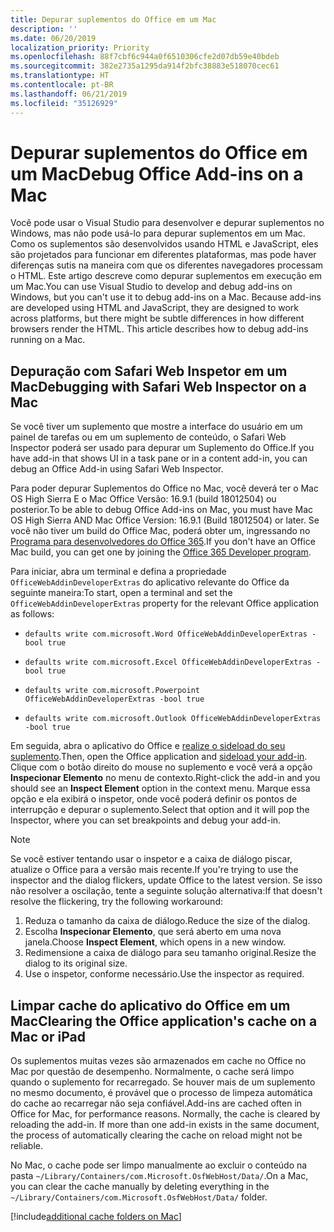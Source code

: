 ```yaml
---
title: Depurar suplementos do Office em um Mac
description: ''
ms.date: 06/20/2019
localization_priority: Priority
ms.openlocfilehash: 88f7cbf6c944a0f6510306cfe2d07db59e40bdeb
ms.sourcegitcommit: 382e2735a1295da914f2bfc38883e518070cec61
ms.translationtype: HT
ms.contentlocale: pt-BR
ms.lasthandoff: 06/21/2019
ms.locfileid: "35126929"
---
```

# <a name="debug-office-add-ins-on-a-mac"></a><span data-ttu-id="b4cce-102">Depurar suplementos do Office em um Mac</span><span class="sxs-lookup"><span data-stu-id="b4cce-102">Debug Office Add-ins on a Mac</span></span>

<span data-ttu-id="b4cce-p101">Você pode usar o Visual Studio para desenvolver e depurar suplementos no Windows, mas não pode usá-lo para depurar suplementos em um Mac. Como os suplementos são desenvolvidos usando HTML e JavaScript, eles são projetados para funcionar em diferentes plataformas, mas pode haver diferenças sutis na maneira com que os diferentes navegadores processam o HTML. Este artigo descreve como depurar suplementos em execução em um Mac.</span><span class="sxs-lookup"><span data-stu-id="b4cce-p101">You can use Visual Studio to develop and debug add-ins on Windows, but you can't use it to debug add-ins on a Mac. Because add-ins are developed using HTML and JavaScript, they are designed to work across platforms, but there might be subtle differences in how different browsers render the HTML. This article describes how to debug add-ins running on a Mac.</span></span>

## <a name="debugging-with-safari-web-inspector-on-a-mac"></a><span data-ttu-id="b4cce-106">Depuração com Safari Web Inspetor em um Mac</span><span class="sxs-lookup"><span data-stu-id="b4cce-106">Debugging with Safari Web Inspector on a Mac</span></span>

<span data-ttu-id="b4cce-107">Se você tiver um suplemento que mostre a interface do usuário em um painel de tarefas ou em um suplemento de conteúdo, o Safari Web Inspector poderá ser usado para depurar um Suplemento do Office.</span><span class="sxs-lookup"><span data-stu-id="b4cce-107">If you have add-in that shows UI in a task pane or in a content add-in, you can debug an Office Add-in using Safari Web Inspector.</span></span>

<span data-ttu-id="b4cce-108">Para poder depurar Suplementos do Office no Mac, você deverá ter o Mac OS High Sierra E o Mac Office Versão: 16.9.1 (build 18012504) ou posterior.</span><span class="sxs-lookup"><span data-stu-id="b4cce-108">To be able to debug Office Add-ins on Mac, you must have Mac OS High Sierra AND Mac Office Version: 16.9.1 (Build 18012504) or later.</span></span> <span data-ttu-id="b4cce-109">Se você não tiver um build do Office Mac, poderá obter um, ingressando no [Programa para desenvolvedores do Office 365](https://aka.ms/o365devprogram).</span><span class="sxs-lookup"><span data-stu-id="b4cce-109">If you don't have an Office Mac build, you can get one by joining the [Office 365 Developer program](https://aka.ms/o365devprogram).</span></span>

<span data-ttu-id="b4cce-110">Para iniciar, abra um terminal e defina a propriedade `OfficeWebAddinDeveloperExtras` do aplicativo relevante do Office da seguinte maneira:</span><span class="sxs-lookup"><span data-stu-id="b4cce-110">To start, open a terminal and set the `OfficeWebAddinDeveloperExtras` property for the relevant Office application as follows:</span></span>

- `defaults write com.microsoft.Word OfficeWebAddinDeveloperExtras -bool true`

- `defaults write com.microsoft.Excel OfficeWebAddinDeveloperExtras -bool true`

- `defaults write com.microsoft.Powerpoint OfficeWebAddinDeveloperExtras -bool true`

- `defaults write com.microsoft.Outlook OfficeWebAddinDeveloperExtras -bool true`

<span data-ttu-id="b4cce-111">Em seguida, abra o aplicativo do Office e [realize o sideload do seu suplemento](sideload-an-office-add-in-on-ipad-and-mac.md).</span><span class="sxs-lookup"><span data-stu-id="b4cce-111">Then, open the Office application and [sideload your add-in](sideload-an-office-add-in-on-ipad-and-mac.md).</span></span> <span data-ttu-id="b4cce-112">Clique com o botão direito do mouse no suplemento e você verá a opção **Inspecionar Elemento** no menu de contexto.</span><span class="sxs-lookup"><span data-stu-id="b4cce-112">Right-click the add-in and you should see an **Inspect Element** option in the context menu.</span></span> <span data-ttu-id="b4cce-113">Marque essa opção e ela exibirá o inspetor, onde você poderá definir os pontos de interrupção e depurar o suplemento.</span><span class="sxs-lookup"><span data-stu-id="b4cce-113">Select that option and it will pop the Inspector, where you can set breakpoints and debug your add-in.</span></span>

> [!NOTE]
> <span data-ttu-id="b4cce-114">Se você estiver tentando usar o inspetor e a caixa de diálogo piscar, atualize o Office para a versão mais recente.</span><span class="sxs-lookup"><span data-stu-id="b4cce-114">If you're trying to use the inspector and the dialog flickers, update Office to the latest version.</span></span> <span data-ttu-id="b4cce-115">Se isso não resolver a oscilação, tente a seguinte solução alternativa:</span><span class="sxs-lookup"><span data-stu-id="b4cce-115">If that doesn't resolve the flickering, try the following workaround:</span></span>
> 1. <span data-ttu-id="b4cce-116">Reduza o tamanho da caixa de diálogo.</span><span class="sxs-lookup"><span data-stu-id="b4cce-116">Reduce the size of the dialog.</span></span>
> 2. <span data-ttu-id="b4cce-117">Escolha **Inspecionar Elemento**, que será aberto em uma nova janela.</span><span class="sxs-lookup"><span data-stu-id="b4cce-117">Choose **Inspect Element**, which opens in a new window.</span></span>
> 3. <span data-ttu-id="b4cce-118">Redimensione a caixa de diálogo para seu tamanho original.</span><span class="sxs-lookup"><span data-stu-id="b4cce-118">Resize the dialog to its original size.</span></span>
> 4. <span data-ttu-id="b4cce-119">Use o inspetor, conforme necessário.</span><span class="sxs-lookup"><span data-stu-id="b4cce-119">Use the inspector as required.</span></span>

## <a name="clearing-the-office-applications-cache-on-a-mac"></a><span data-ttu-id="b4cce-120">Limpar cache do aplicativo do Office em um Mac</span><span class="sxs-lookup"><span data-stu-id="b4cce-120">Clearing the Office application's cache on a Mac or iPad</span></span>

<span data-ttu-id="b4cce-p105">Os suplementos muitas vezes são armazenados em cache no Office no Mac por questão de desempenho. Normalmente, o cache será limpo quando o suplemento for recarregado. Se houver mais de um suplemento no mesmo documento, é provável que o processo de limpeza automática do cache ao recarregar não seja confiável.</span><span class="sxs-lookup"><span data-stu-id="b4cce-p105">Add-ins are cached often in Office for Mac, for performance reasons. Normally, the cache is cleared by reloading the add-in. If  more than one add-in exists in the same document, the process of automatically clearing the cache on reload might not be reliable.</span></span>

<span data-ttu-id="b4cce-124">No Mac, o cache pode ser limpo manualmente ao excluir o conteúdo na pasta `~/Library/Containers/com.Microsoft.OsfWebHost/Data/`.</span><span class="sxs-lookup"><span data-stu-id="b4cce-124">On a Mac, you can clear the cache manually by deleting everything in the `~/Library/Containers/com.Microsoft.OsfWebHost/Data/` folder.</span></span> 

[!include[additional cache folders on Mac](../includes/mac-cache-folders.md)]
